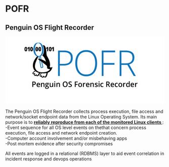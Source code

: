 # POFR
<b><h2>Penguin OS Flight Recorder</h2></b>

![GitHub Logo](/POFR.png)<br>

The Penguin OS Flight Recorder collects process execution, file access and network/socket endpoint data from the Linux Operating System. Its main purpose is to <b><u>reliably reproduce from each of the monitored Linux clients </u></b>:
<br>
-Event sequence for all OS level events on thethat concern process execution, file access and network endpoint creation. <br>
-Computer account involvement and/or misbehaving apps <br>
-Post mortem evidence after security compromises <br>

All events are logged in a relational (RDBMS) layer to aid event correlation in incident response and devops operations <br>





